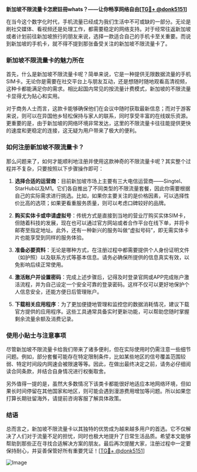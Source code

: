 **新加坡不限流量卡怎麽註冊whats？——让你畅享网络自由[[TG💪+ @donk5151](https://t.me/s/donk5151)]**

在当今这个数字化时代，手机流量已经成为我们生活中不可或缺的一部分。无论是刷社交媒体、看视频还是处理工作，都需要稳定的网络支持。对于经常往返新加坡或者计划前往新加坡旅行的朋友来说，选择一款适合自己的手机卡至关重要。而说到新加坡的手机卡，就不得不提到那张备受关注的新加坡不限流量卡了。

### 新加坡不限流量卡的魅力所在

首先，什么是新加坡不限流量卡呢？简单来说，它是一种提供无限数据流量的手机SIM卡。无论你是需要在社交平台上与朋友互动，还是想随时随地观看高清视频，这种卡都能满足你的需求。相比起国内常见的按流量计费模式，新加坡的不限流量卡显得尤为贴心和实用。

对于商务人士而言，这款卡能够确保他们在会议中随时获取最新信息；而对于游客来说，则可以在异国他乡轻松保持与家人的联系，同时享受丰富的在线娱乐资源。更重要的是，由于新加坡的网络环境非常发达，这里的不限流量卡往往能提供更快的速度和更稳定的连接，这无疑为用户带来了极大的便利。

### 如何注册新加坡不限流量卡？

那么问题来了，如何才能顺利地注册并使用这款神奇的不限流量卡呢？其实整个过程并不复杂，只要按照以下步骤操作即可：

1. **选择合适的运营商**：目前新加坡市场上主要有三大电信运营商——Singtel、StarHub以及M1。它们各自推出了不同类型的不限流量套餐，因此你需要根据自己的实际需求进行挑选。比如，如果你主要关注的是价格因素，可以选择性价比高的选项；如果更看重服务质量，则可以考虑口碑较好的品牌。

2. **购买实体卡或申请虚拟号**：传统方式是直接到当地的营业厅购买实体SIM卡，但随着科技的发展，现在也可以通过官方网站或者合作平台在线下单，并将卡邮寄至指定地址。此外，还有一种新兴的服务叫做“虚拟号码”，即无需实体卡片也能享受到同样的服务体验。

3. **准备必要资料**：无论是哪种方式，在注册过程中都需要提供个人身份证明文件（如护照）以及联系方式等基本信息。请务必确保所提供的信息真实有效，以免影响后续正常使用。

4. **激活账户并设置密码**：完成上述步骤后，记得及时登录官网或APP完成账户激活流程，并为自己设定一个安全可靠的登录密码。这样不仅可以更好地保护个人信息安全，还能方便日后管理账户。

5. **下载相关应用程序**：为了更加便捷地管理和监控您的数据消耗情况，建议下载官方提供的应用程序。这些工具通常具备实时更新功能，可以帮助您随时掌握剩余流量余额及消费记录。

### 使用小贴士与注意事项

尽管新加坡不限流量卡给我们带来了诸多便利，但在实际使用时仍需注意一些细节问题。例如，部分套餐可能存在特定限制条件，比如某些地区的信号覆盖范围较弱、特定时间段内网速会被限速等等。因此，在做出最终决定之前，请务必仔细阅读合同条款，并结合自身情况进行权衡取舍。

另外值得一提的是，虽然大多数情况下该类卡都能很好地适应本地网络环境，但如果长时间停留在其他国家和地区，则可能会遇到漫游费用增加等问题。所以如果您打算长期驻留海外，请提前咨询客服了解具体政策。

### 结语

总而言之，新加坡不限流量卡以其独特的优势成为越来越多用户的首选。它不仅解决了人们对于流量不足的担忧，同时也极大地提升了日常生活品质。希望本文能够帮助到那些正在寻找合适解决方案的朋友。最后再次提醒大家，注册过程中一定要保持耐心，并妥善保管好所有重要凭证！[[TG💪+ @donk5151](https://t.me/s/donk5151)] 

![Image](https://i.postimg.cc/rwNCRYN7/Snipaste-2025-04-30-17-27-05.png)